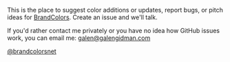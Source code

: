 This is the place to suggest color additions or updates, report bugs, or pitch ideas for [BrandColors](http://brandcolors.net/). Create an issue and we'll talk.

If you'd rather contact me privately or you have no idea how GitHub issues work, you can email me: <galen@galengidman.com>

[@brandcolorsnet](http://twitter.com/brandcolorsnet)

